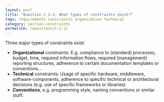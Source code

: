 ```yaml
---
layout: post
title: "Question C-2-2: What types of constraints exist?"
tags: requirements constraints organization technical
category: section-constraints
permalink: /questions/C-2-2/
---
```


Three major types of constraints exist:

* **Organizational** constraints: E.g. compliance to (standard) processes, budget, time, required information flows, required (management) reporting structures, adherence to certain documentation templates or conventions...
* **Technical** constraints: Usage of specific hardware, middleware, software-components, adherence
to specific technical or architectural decisions (e.g. use of specific frameworks or libraries)
* **Conventions**, e.g. programming style, naming conventions or similar stuff.
